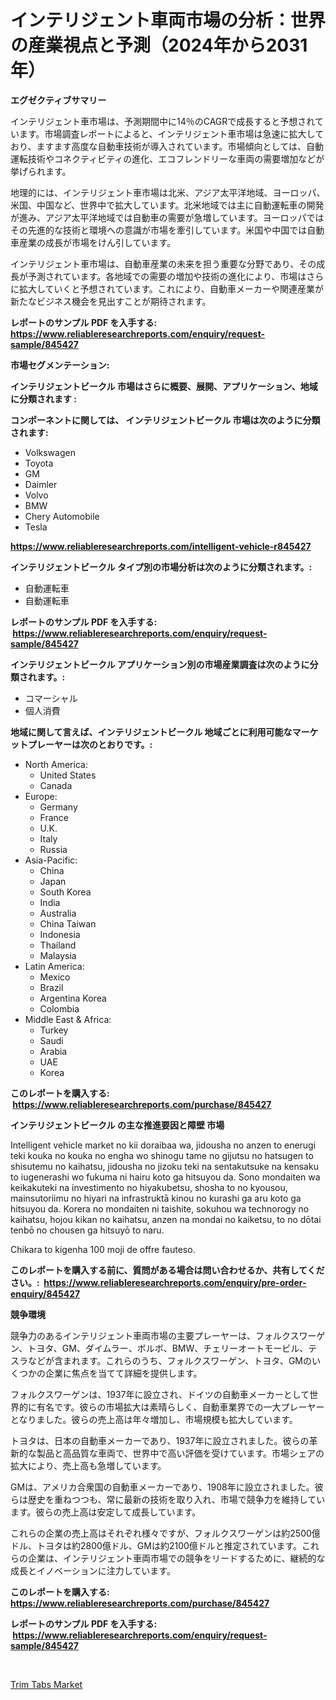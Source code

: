 <p><h1>インテリジェント車両市場の分析：世界の産業視点と予測（2024年から2031年）</h1></p><p><strong>エグゼクティブサマリー</strong></p>
<p><p>インテリジェント車市場は、予測期間中に14％のCAGRで成長すると予想されています。市場調査レポートによると、インテリジェント車市場は急速に拡大しており、ますます高度な自動車技術が導入されています。市場傾向としては、自動運転技術やコネクティビティの進化、エコフレンドリーな車両の需要増加などが挙げられます。</p><p>地理的には、インテリジェント車市場は北米、アジア太平洋地域、ヨーロッパ、米国、中国など、世界中で拡大しています。北米地域では主に自動運転車の開発が進み、アジア太平洋地域では自動車の需要が急増しています。ヨーロッパではその先進的な技術と環境への意識が市場を牽引しています。米国や中国では自動車産業の成長が市場をけん引しています。</p><p>インテリジェント車市場は、自動車産業の未来を担う重要な分野であり、その成長が予測されています。各地域での需要の増加や技術の進化により、市場はさらに拡大していくと予想されています。これにより、自動車メーカーや関連産業が新たなビジネス機会を見出すことが期待されます。</p></p>
<p><strong>レポートのサンプル PDF を入手する: <a href="https://www.reliableresearchreports.com/enquiry/request-sample/845427">https://www.reliableresearchreports.com/enquiry/request-sample/845427</a></strong></p>
<p><strong>市場セグメンテーション:</strong></p>
<p><strong> インテリジェントビークル 市場はさらに概要、展開、アプリケーション、地域に分類されます :</strong></p>
<p><strong>コンポーネントに関しては、 インテリジェントビークル 市場は次のように分類されます: &nbsp;</strong></p>
<p><ul><li>Volkswagen</li><li>Toyota</li><li>GM</li><li>Daimler</li><li>Volvo</li><li>BMW</li><li>Chery Automobile</li><li>Tesla</li></ul></p>
<p><strong><a href="https://www.reliableresearchreports.com/intelligent-vehicle-r845427">https://www.reliableresearchreports.com/intelligent-vehicle-r845427</a></strong></p>
<p><strong> インテリジェントビークル タイプ別の市場分析は次のように分類されます。:</strong></p>
<p><ul><li>自動運転車</li><li>自動運転車</li></ul></p>
<p><strong>レポートのサンプル PDF を入手する: &nbsp;<a href="https://www.reliableresearchreports.com/enquiry/request-sample/845427">https://www.reliableresearchreports.com/enquiry/request-sample/845427</a></strong></p>
<p><strong> インテリジェントビークル アプリケーション別の市場産業調査は次のように分類されます。:</strong></p>
<p><ul><li>コマーシャル</li><li>個人消費</li></ul></p>
<p><strong>地域に関して言えば、インテリジェントビークル 地域ごとに利用可能なマーケットプレーヤーは次のとおりです。:</strong></p>
<p><ul>
    <li>
        North America:
        <ul>
            <li>United States</li>
            <li>Canada</li>
        </ul>
    </li>
    <li>
        Europe:
        <ul>
            <li>Germany</li>
            <li>France</li>
            <li>U.K.</li>
            <li>Italy</li>
            <li>Russia</li>
        </ul>
    </li>
    <li>
        Asia-Pacific:
        <ul>
            <li>China</li>
            <li>Japan</li>
            <li>South Korea</li>
            <li>India</li>
            <li>Australia</li>
            <li>China Taiwan</li>
            <li>Indonesia</li>
            <li>Thailand</li>
            <li>Malaysia</li>
        </ul>
    </li>
    <li>
        Latin America:
        <ul>
            <li>Mexico</li>
            <li>Brazil</li>
            <li>Argentina Korea</li>
            <li>Colombia</li>
        </ul>
    </li>
    <li>
        Middle East & Africa:
        <ul>
            <li>Turkey</li>
            <li>Saudi</li>
            <li>Arabia</li>
            <li>UAE</li>
            <li>Korea</li>
        </ul>
    </li>
    </ul></p>
<p><strong>このレポートを購入する: &nbsp;<a href="https://www.reliableresearchreports.com/purchase/845427">https://www.reliableresearchreports.com/purchase/845427</a></strong></p>
<p><strong>インテリジェントビークル の主な推進要因と障壁 市場</strong></p>
<p><p>Intelligent vehicle market no kii doraibaa wa, jidousha no anzen to enerugi teki kouka no kouka no engha wo shinogu tame no gijutsu no hatsugen to shisutemu no kaihatsu, jidousha no jizoku teki na sentakutsuke na kensaku to iugenerashi wo fukuma ni hairu koto ga hitsuyou da. Sono mondaiten wa keikakuteki na investimento no hiyakubetsu, shosha to no kyousou, mainsutoriimu no hiyari na infrastruktā kinou no kurashi ga aru koto ga hitsuyou da. Korera no mondaiten ni taishite, sokuhou wa technorogy no kaihatsu, hojou kikan no kaihatsu, anzen na mondai no kaiketsu, to no dōtai tenbō no chousen ga hitsuyō to naru.</p><p>Chikara to kigenha 100 moji de offre fauteso.</p></p>
<p><strong>このレポートを購入する前に、質問がある場合は問い合わせるか、共有してください。:&nbsp; <a href="https://www.reliableresearchreports.com/enquiry/pre-order-enquiry/845427">https://www.reliableresearchreports.com/enquiry/pre-order-enquiry/845427</a></strong></p>
<p><strong>競争環境</strong></p>
<p><p>競争力のあるインテリジェント車両市場の主要プレーヤーは、フォルクスワーゲン、トヨタ、GM、ダイムラー、ボルボ、BMW、チェリーオートモービル、テスラなどが含まれます。これらのうち、フォルクスワーゲン、トヨタ、GMのいくつかの企業に焦点を当てて詳細を提供します。</p><p>フォルクスワーゲンは、1937年に設立され、ドイツの自動車メーカーとして世界的に有名です。彼らの市場拡大は素晴らしく、自動車業界での一大プレーヤーとなりました。彼らの売上高は年々増加し、市場規模も拡大しています。</p><p>トヨタは、日本の自動車メーカーであり、1937年に設立されました。彼らの革新的な製品と高品質な車両で、世界中で高い評価を受けています。市場シェアの拡大により、売上高も急増しています。</p><p>GMは、アメリカ合衆国の自動車メーカーであり、1908年に設立されました。彼らは歴史を重ねつつも、常に最新の技術を取り入れ、市場で競争力を維持しています。彼らの売上高は安定して成長しています。</p><p>これらの企業の売上高はそれぞれ様々ですが、フォルクスワーゲンは約2500億ドル、トヨタは約2800億ドル、GMは約2100億ドルと推定されています。これらの企業は、インテリジェント車両市場での競争をリードするために、継続的な成長とイノベーションに注力しています。</p></p>
<p><strong>このレポートを購入する: &nbsp; <a href="https://www.reliableresearchreports.com/purchase/845427">https://www.reliableresearchreports.com/purchase/845427</a></strong></p>
<p><strong>レポートのサンプル PDF を入手する: &nbsp;<a href="https://www.reliableresearchreports.com/enquiry/request-sample/845427">https://www.reliableresearchreports.com/enquiry/request-sample/845427</a></strong><strong></strong></p>
<p>&nbsp;</p>
<p><p><a href="https://crocus-run-b5a.notion.site/Insights-into-Trim-Tabs-Market-Size-Analysing-Market-Share-Trends-and-Growth-from-2024-to-2031-a756e4830ff6413abc4954e0ccc7ddd6">Trim Tabs Market</a></p></p>
